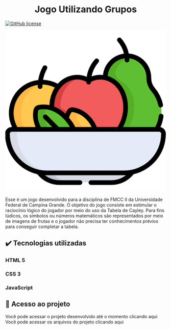 <h1 align="center"> Jogo Utilizando Grupos </h1>
<a href="https://github.com/souzajackson/EA-Grupos_e_Aneis/blob/master/LICENSE.md"><img alt="GitHub license" src="https://img.shields.io/github/license/souzajackson/EA-Grupos_e_Aneis"></a>
<p align="center">
<img src="./images/logo.png">
</p>
<p>Esse é um jogo desenvolvido para a disciplina de FMCC II da Universidade Federal de Campina Grande. O objetivo do jogo consiste em estimular o raciocínio lógico do jogador por meio do uso da Tabela de Cayley. Para fins lúdicos, os símbolos ou números matemáticos são representados por meio de imagens de frutas e o jogador não precisa ter conhecimentos prévios para conseguir completar a tabela.</p>
<h2>✔️ Tecnologias utilizadas</h2>
<h3>HTML 5</h3>
<h3>CSS 3</h3>
<h3>JavaScript</h3>
<h2>📁 Acesso ao projeto</h2>
Você pode acessar o projeto desenvolvido até o momento clicando <a src="https://gabrieldantasoli.github.io/EA-Grupos_e_Aneis/">aqui</a>
Você pode acessar os arquivos do projeto clicando <a src="https://github.com/gabrieldantasoli/EA-Grupos_e_Aneis">aqui</a>
